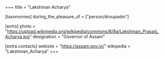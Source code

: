 +++
title = "Lakshman Acharya"

[taxonomies]
during_the_pleasure_of = ["person/droupadm"]

[extra]
photo = "https://upload.wikimedia.org/wikipedia/commons/8/8a/Lakshman_Prasad_Acharya.jpg"
designation = "Governor of Assam"

[extra.contacts]
website = "https://assam.gov.in/"
wikipedia = "Lakshman_Acharya"
+++